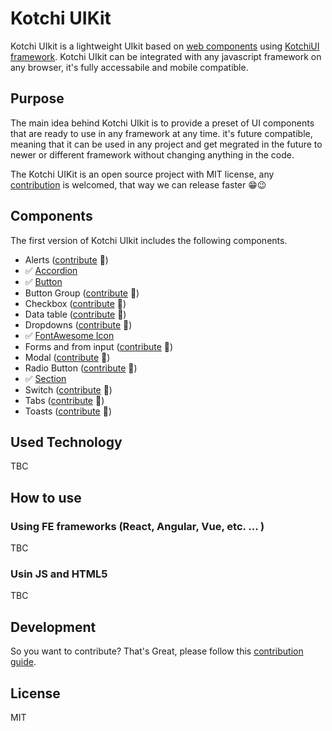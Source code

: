 # Kotchi UIKit
Kotchi UIkit is a lightweight UIkit based on [web components](https://en.wikipedia.org/wiki/Web_Components) using [KotchiUI framework](https://github.com/kotchi-ui/kotchi-core). Kotchi UIkit can be integrated with any javascript framework on any browser, it's fully accessabile and mobile compatible.

## Purpose 
The main idea behind Kotchi UIkit is to provide a preset of UI components that are ready to use in any framework at any time. it's future compatible, meaning that it can be used in any project and get megrated in the future to newer or different framework without changing anything in the code.

The Kotchi UIKit is an open source project with MIT license, any [contribution](CONTRIBUTING.md) is welcomed, that way we can release faster 😁😉

## Components
The first version of Kotchi UIkit includes the following components.

  - Alerts ([contribute](contribute-alert) 🙏)
  - ✅ [Accordion]()
  - ✅ [Button]()
  - Button Group ([contribute](contribute-button-group) 🙏)
  - Checkbox ([contribute](contribute-checkbox) 🙏)
  - Data table ([contribute](contribute-data-table) 🙏)
  - Dropdowns ([contribute](contribute-dropdown) 🙏)
  - ✅ [FontAwesome Icon]()
  - Forms and from input ([contribute](contribute-form-and-input) 🙏)
  - Modal ([contribute](contribute-modal) 🙏)
  - Radio Button ([contribute](contribute-radio-button) 🙏)
  - ✅ [Section]()
  - Switch ([contribute](contribute-switch) 🙏)
  - Tabs ([contribute](contribute-tabs) 🙏)
  - Toasts ([contribute](contribute-toast) 🙏)

## Used Technology
TBC

## How to use

### Using FE frameworks (React, Angular, Vue, etc. ... )
TBC

### Usin JS and HTML5
TBC

## Development
So you want to contribute? That's Great, please follow this [contribution guide](CONTRIBUTING.md).

## License
MIT


[contribute]: https://ahmadigbaryia.github.io/kotchi-ui/button.html
[contribute-alert]: https://github.com/ahmadigbaryia/kotchi-ui/issues/1#issue-560871056
[contribute-button-group]: https://github.com/ahmadigbaryia/kotchi-ui/issues/1#issue-560871056
[contribute-checkbox]: https://github.com/ahmadigbaryia/kotchi-ui/issues/1#issue-560871056
[contribute-data-table]: https://github.com/ahmadigbaryia/kotchi-ui/issues/1#issue-560871056
[contribute-dropdown]: https://github.com/ahmadigbaryia/kotchi-ui/issues/1#issue-560871056
[contribute-form-and-input]: https://github.com/ahmadigbaryia/kotchi-ui/issues/1#issue-560871056
[contribute-modal]: https://github.com/ahmadigbaryia/kotchi-ui/issues/1#issue-560871056
[contribute-radio-button]: https://github.com/ahmadigbaryia/kotchi-ui/issues/1#issue-560871056
[contribute-switch]: https://github.com/ahmadigbaryia/kotchi-ui/issues/1#issue-560871056
[contribute-tabs]: https://github.com/ahmadigbaryia/kotchi-ui/issues/1#issue-560871056
[contribute-toast]: https://github.com/ahmadigbaryia/kotchi-ui/issues/1#issue-560871056